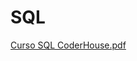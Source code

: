 # SQL
[Curso SQL CoderHouse.pdf](https://github.com/jeronimogarcia/SQL/files/9314217/Curso.SQL.CoderHouse.pdf)
